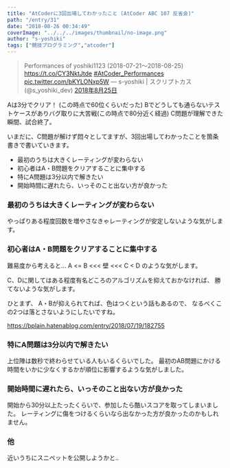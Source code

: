 ```yaml
---
title: "AtCoderに3回出場してわかったこと (AtCoder ABC 107 反省会)"
path: "/entry/31"
date: "2018-08-26 00:34:49"
coverImage: "../../../images/thumbnail/no-image.png"
author: "s-yoshiki"
tags: ["競技プログラミング","atcoder"]
---
```


<blockquote class="twitter-tweet" data-lang="ja"><p lang="en" dir="ltr">Performances of yoshiki1123  (2018-07-21〜2018-08-25) <a href="https://t.co/CY3NktJtde">https://t.co/CY3NktJtde</a> <a href="https://twitter.com/hashtag/AtCoder_Performances?src=hash&ref_src=twsrc%5Etfw">#AtCoder_Performances</a> <a href="https://t.co/bKYLONxp5W">pic.twitter.com/bKYLONxp5W</a>
&mdash; s-yoshiki | スクリプトカス (@s_yoshiki_dev) <a href="https://twitter.com/s_yoshiki_dev/status/1033363223595102209?ref_src=twsrc%5Etfw">2018年8月25日</a></blockquote>

<script async src="https://platform.twitter.com/widgets.js" charset="utf-8"></script>

Aは3分でクリア！ (この時点で60位くらいだった)
Bでどうしても通らないテストケースがありバグ取りに大苦戦(この時点で80分近く経過)
C問題が理解できた瞬間、試合終了。

いまだに、C問題が解けず悶々としてますが、3回出場してわかったことを箇条書きで書いていきます。

<ul>
    <li>最初のうちは大きくレーティングが変わらない</li>
    <li>初心者はA・B問題をクリアすることに集中する</li>
    <li>特にA問題は3分以内で解きたい</li>
    <li>開始時間に遅れたら、いっそのこと出ない方が良かった</li>
</ul>

### 最初のうちは大きくレーティングが変わらない

やっぱりある程度回数を増やさなきゃレーティングが安定しないような気がします。

### 初心者はA・B問題をクリアすることに集中する

難易度から考えると...
A <= B <<< 壁 <<< C < D
のような気がします。

C、Dに関してはある程度有名どころのアルゴリズムを抑えておかなければ、
勝てないような気がします。

ひとまず、
A・Bが抑えられてれば、色はつくという話もあるので、
なるべくこの2つは落とさないようにしたいですね。

https://bplain.hatenablog.com/entry/2018/07/19/182755

### 特にA問題は3分以内で解きたい

上位陣は数秒で終わらせている人もいるくらいでした。
最初のAB問題にかける時間をいかに少なくするかが順位に影響するような気がしました。

### 開始時間に遅れたら、いっそのこと出ない方が良かった

開始から30分以上たったくらいで、参加したら酷いスコアを取ってしまいました。
レーティングに傷をつけるくらいなら出なかった方が良かったのかもしれません。

### 他

近いうちにスニペットを公開しようかと..
